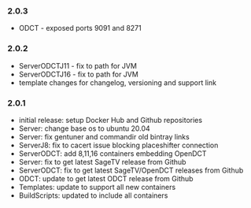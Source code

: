 ### 2.0.3
- ODCT - exposed ports 9091 and 8271
### 2.0.2
- ServerODCTJ11 - fix to path for JVM
- ServerODCTJ16 - fix to path for JVM
- template changes for changelog, versioning and support link
### 2.0.1
- initial release: setup Docker Hub and Github repositories
- Server: change base os to ubuntu 20.04
- Server: fix gentuner and commandir old bintray links
- ServerJ8: fix to cacert issue blocking placeshifter connection
- ServerODCT: add 8,11,16 containers embedding OpenDCT
- Server: fix to get latest SageTV release from Github
- ServerODCT: fix to get latest SageTV/OpenDCT releases from Github
- ODCT: update to get latest ODCT release from Github
- Templates: update to support all new containers
- BuildScripts: updated to include all containers